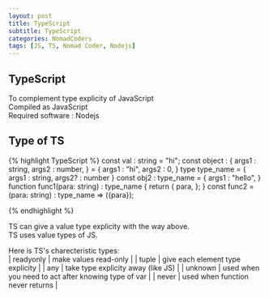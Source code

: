 ```yaml
---
layout: post
title: TypeScript
subtitle: TypeScript
categories: NomadCoders
tags: [JS, TS, Nomad Coder, Nodejs]
---
```


## TypeScript
To complement type explicity of JavaScript  
Compiled as JavaScript  
Required software : Nodejs  

## Type of TS
{% highlight TypeScript %}
const val : string = "hi";
const object : {
    args1 : string,
    args2 : number,
} = {
    args1 : "hi",
    args2 : 0,
}
type type_name = {
    args1 : string,
    args2? : number
}
const obj2 : type_name = {
    args1 : "hello",
}
function func1(para: string) : type_name {
    return {
        para,
    };
}
const func2 = (para: string) : type_name => ({para});

{% endhighlight %}

TS can give a value type explicity with the way above.  
TS uses value types of JS.  

Here is TS's charecteristic types:  
| readyonly | make values read-only |
| tuple | give each element type explicity |
| any | take type explicity away (like JS) |
| unknown | used when you need to act after knowing type of var |
| never | used when function never returns |
